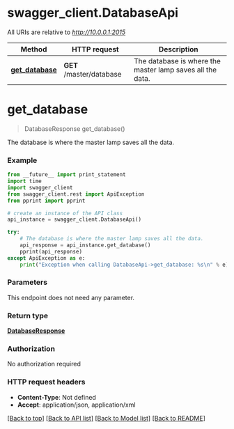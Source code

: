 # swagger_client.DatabaseApi

All URIs are relative to *http://10.0.0.1:2015*

Method | HTTP request | Description
------------- | ------------- | -------------
[**get_database**](DatabaseApi.md#get_database) | **GET** /master/database | The database is where the master lamp saves all the data.


# **get_database**
> DatabaseResponse get_database()

The database is where the master lamp saves all the data.



### Example 
```python
from __future__ import print_statement
import time
import swagger_client
from swagger_client.rest import ApiException
from pprint import pprint

# create an instance of the API class
api_instance = swagger_client.DatabaseApi()

try: 
    # The database is where the master lamp saves all the data.
    api_response = api_instance.get_database()
    pprint(api_response)
except ApiException as e:
    print("Exception when calling DatabaseApi->get_database: %s\n" % e)
```

### Parameters
This endpoint does not need any parameter.

### Return type

[**DatabaseResponse**](DatabaseResponse.md)

### Authorization

No authorization required

### HTTP request headers

 - **Content-Type**: Not defined
 - **Accept**: application/json, application/xml

[[Back to top]](#) [[Back to API list]](../README.md#documentation-for-api-endpoints) [[Back to Model list]](../README.md#documentation-for-models) [[Back to README]](../README.md)

